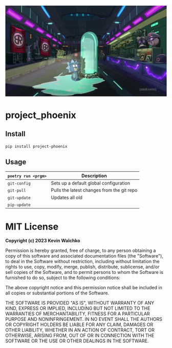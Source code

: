 ![](teddy.webp)

# project_phoenix

## Install

```
pip install project-phoenix
```

## Usage

| `poetry run <prgm>` | Description
|---------------------|--------------------|
| `git-config`        | Sets up a default global configuration
| `git-pull`          | Pulls the latest changes from the git repo
| `git-update`        | Updates all old
| `pip-update`        |

# MIT License

**Copyright (c) 2023 Kevin Walchko**

Permission is hereby granted, free of charge, to any person obtaining a copy
of this software and associated documentation files (the "Software"), to deal
in the Software without restriction, including without limitation the rights
to use, copy, modify, merge, publish, distribute, sublicense, and/or sell
copies of the Software, and to permit persons to whom the Software is
furnished to do so, subject to the following conditions:

The above copyright notice and this permission notice shall be included in all
copies or substantial portions of the Software.

THE SOFTWARE IS PROVIDED "AS IS", WITHOUT WARRANTY OF ANY KIND, EXPRESS OR
IMPLIED, INCLUDING BUT NOT LIMITED TO THE WARRANTIES OF MERCHANTABILITY,
FITNESS FOR A PARTICULAR PURPOSE AND NONINFRINGEMENT. IN NO EVENT SHALL THE
AUTHORS OR COPYRIGHT HOLDERS BE LIABLE FOR ANY CLAIM, DAMAGES OR OTHER
LIABILITY, WHETHER IN AN ACTION OF CONTRACT, TORT OR OTHERWISE, ARISING FROM,
OUT OF OR IN CONNECTION WITH THE SOFTWARE OR THE USE OR OTHER DEALINGS IN THE
SOFTWARE.